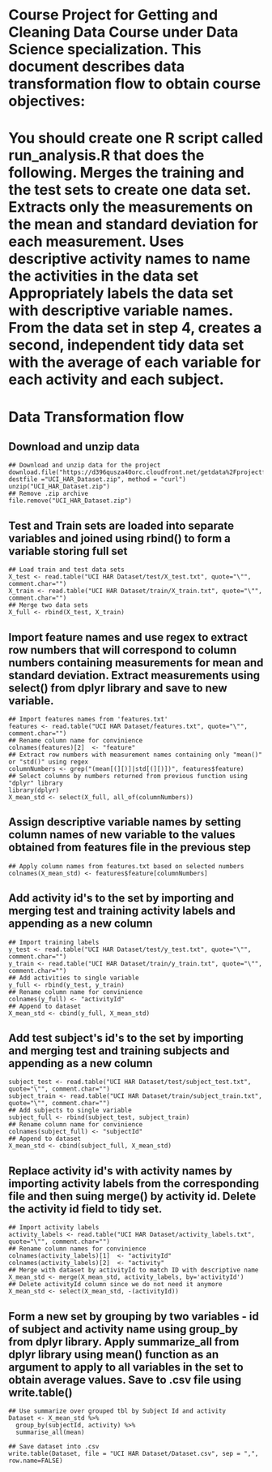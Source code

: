 Course Project for Getting and Cleaning Data Course under Data Science specialization.
This document describes data transformation flow to obtain course objectives:
========
You should create one R script called run_analysis.R that does the following.
 Merges the training and the test sets to create one data set.
 Extracts only the measurements on the mean and standard deviation for each measurement.
 Uses descriptive activity names to name the activities in the data set
 Appropriately labels the data set with descriptive variable names.
 From the data set in step 4, creates a second, independent tidy data set with the average of each variable for each activity and each subject.
========

# Data Transformation flow

## Download and unzip data
```
## Download and unzip data for the project
download.file("https://d396qusza40orc.cloudfront.net/getdata%2Fprojectfiles%2FUCI%20HAR%20Dataset.zip", destfile ="UCI_HAR_Dataset.zip", method = "curl")
unzip("UCI_HAR_Dataset.zip")
## Remove .zip archive
file.remove("UCI_HAR_Dataset.zip")
```

## Test and Train sets are loaded into separate variables and joined using rbind() to form a variable storing full set
```
## Load train and test data sets
X_test <- read.table("UCI HAR Dataset/test/X_test.txt", quote="\"", comment.char="")
X_train <- read.table("UCI HAR Dataset/train/X_train.txt", quote="\"", comment.char="")
## Merge two data sets
X_full <- rbind(X_test, X_train)
```

## Import feature names and use regex to extract row numbers that will correspond to column numbers containing measurements for mean and standard deviation. Extract measurements using select() from dplyr library and save to new variable.
```
## Import features names from 'features.txt'
features <- read.table("UCI HAR Dataset/features.txt", quote="\"", comment.char="")
## Rename column name for convinience
colnames(features)[2]  <- "feature"
## Extract row numbers with measurement names containing only "mean()" or "std()" using regex
columnNumbers <- grep("(mean[(][)]|std[(][)])", features$feature)
## Select columns by numbers returned from previous function using "dplyr" library
library(dplyr)
X_mean_std <- select(X_full, all_of(columnNumbers))
```

## Assign descriptive variable names by setting column names of new variable to the values obtained from features file in the previous step
```
## Apply column names from features.txt based on selected numbers
colnames(X_mean_std) <- features$feature[columnNumbers]
```
## Add activity id's to the set by importing and merging test and training activity labels and appending as a new column
```
## Import training labels
y_test <- read.table("UCI HAR Dataset/test/y_test.txt", quote="\"", comment.char="")
y_train <- read.table("UCI HAR Dataset/train/y_train.txt", quote="\"", comment.char="")
## Add activities to single variable
y_full <- rbind(y_test, y_train)
## Rename column name for convinience
colnames(y_full) <- "activityId"
## Append to dataset
X_mean_std <- cbind(y_full, X_mean_std)
```

## Add test subject's id's to the set by importing and merging test and training subjects and appending as a new column
```
subject_test <- read.table("UCI HAR Dataset/test/subject_test.txt", quote="\"", comment.char="")
subject_train <- read.table("UCI HAR Dataset/train/subject_train.txt", quote="\"", comment.char="")
## Add subjects to single variable
subject_full <- rbind(subject_test, subject_train)
## Rename column name for convinience
colnames(subject_full) <- "subjectId"
## Append to dataset
X_mean_std <- cbind(subject_full, X_mean_std)
```

## Replace activity id's with activity names by importing activity labels from the corresponding file and then suing merge() by activity id. Delete the activity id field to tidy set.
```
## Import activity labels
activity_labels <- read.table("UCI HAR Dataset/activity_labels.txt", quote="\"", comment.char="")
## Rename column names for convinience
colnames(activity_labels)[1]  <- "activityId"
colnames(activity_labels)[2]  <- "activity"
## Merge with dataset by activityId to match ID with descriptive name
X_mean_std <- merge(X_mean_std, activity_labels, by='activityId')
## Delete activityId column since we do not need it anymore
X_mean_std <- select(X_mean_std, -(activityId))
```

## Form a new set by grouping by two variables - id of subject and activity name using group_by from dplyr library. Apply summarize_all from dplyr library using mean() function as an argument to apply to all variables in the set to obtain average values. Save to .csv file using write.table()

```
## Use summarize over grouped tbl by Subject Id and activity
Dataset <- X_mean_std %>%
  group_by(subjectId, activity) %>%
  summarise_all(mean) 

## Save dataset into .csv
write.table(Dataset, file = "UCI HAR Dataset/Dataset.csv", sep = ",", row.name=FALSE)
```